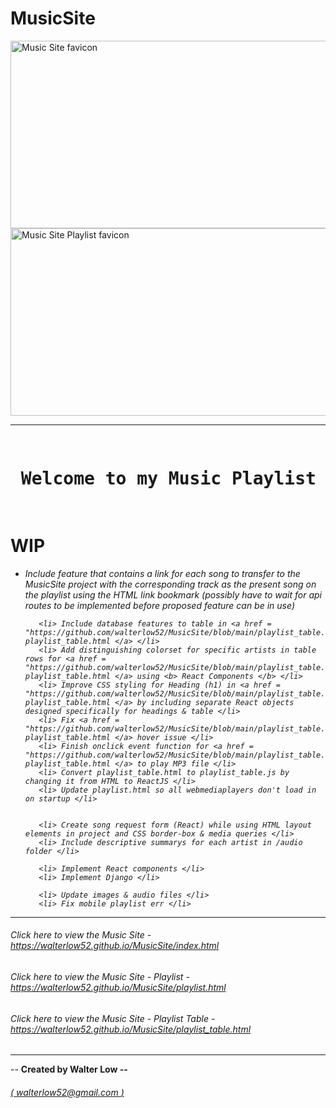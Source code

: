 # MusicSite
<img src = "https://st.depositphotos.com/1000123/4290/i/950/depositphotos_42906467-stock-photo-electric-lighting-effect.jpg" alt = "Music Site favicon" title = "MusicSite" width = "800px" height = "300px">
<img src = "https://png.pngtree.com/thumb_back/fh260/background/20200520/pngtree-lightning-creative-texture-hand-painted-water-and-fire-background-image_335938.jpg" alt = "Music Site Playlist favicon" title = "Music Site - Playlist" width = "800px" height = "300px"> <br> <hr>

<pre> <h1> Welcome to my Music Playlist Project Website! </h1> </pre>
<h1> WIP </h1>
<ul> <i>
       <li> Include feature that contains a link for each song to transfer to the MusicSite project with the corresponding track as the present song on the playlist using the HTML link bookmark (possibly have to wait for api routes to be implemented before proposed feature can be in use) </li>

       <li> Include database features to table in <a href = "https://github.com/walterlow52/MusicSite/blob/main/playlist_table.html"> playlist_table.html </a> </li>
       <li> Add distinguishing colorset for specific artists in table rows for <a href = "https://github.com/walterlow52/MusicSite/blob/main/playlist_table.html"> playlist_table.html </a> using <b> React Components </b> </li>
       <li> Improve CSS styling for Heading (h1) in <a href = "https://github.com/walterlow52/MusicSite/blob/main/playlist_table.html"> playlist_table.html </a> by including separate React objects designed specifically for headings & table </li>
       <li> Fix <a href = "https://github.com/walterlow52/MusicSite/blob/main/playlist_table.html"> playlist_table.html </a> hover issue </li>
       <li> Finish onclick event function for <a href = "https://github.com/walterlow52/MusicSite/blob/main/playlist_table.html"> playlist_table.html </a> to play MP3 file </li>
       <li> Convert playlist_table.html to playlist_table.js by changing it from HTML to ReactJS </li>
       <li> Update playlist.html so all webmediaplayers don't load in on startup </li>


       <li> Create song request form (React) while using HTML layout elements in project and CSS border-box & media queries </li>
       <li> Include descriptive summarys for each artist in /audio folder </li>

       <li> Implement React components </li>
       <li> Implement Django </li>

       <li> Update images & audio files </li>
       <li> Fix mobile playlist err </li>
</i> </ul>

<hr>
<h6> Click here to view the Music Site -  <a href = "https://walterlow52.github.io/MusicSite/index.html"> https://walterlow52.github.io/MusicSite/index.html </a> </h6>
<h6> Click here to view the Music Site - Playlist - <a href = "https://walterlow52.github.io/MusicSite/playlist.html"> https://walterlow52.github.io/MusicSite/playlist.html </a></h6>
<h6> Click here to view the Music Site - Playlist Table - <a href = "https://walterlow52.github.io/MusicSite/playlist_table.html"> https://walterlow52.github.io/MusicSite/playlist_table.html </a> </h6> <hr>


<p> -- <b> Created by Walter Low -- </b> <h6> <a href = "mailto:walterlow52@gmail.com" title = "Feel free to email me!"> (<i> walterlow52@gmail.com </i>) </a> </h6> </p> 
